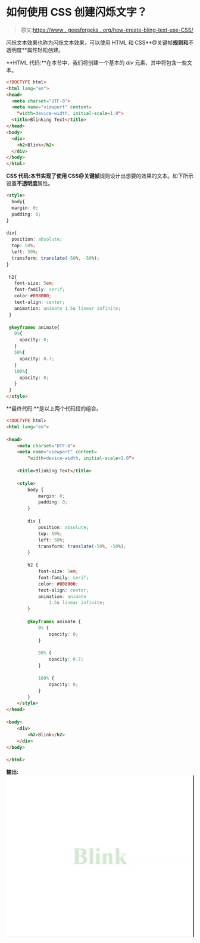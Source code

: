 # 如何使用 CSS 创建闪烁文字？

> 原文:[https://www . geesforgeks . org/how-create-bling-text-use-CSS/](https://www.geeksforgeeks.org/how-to-create-blinking-text-using-css/)

闪烁文本效果也称为闪烁文本效果，可以使用 HTML 和 CSS**@关键帧**规则和**不透明度**属性轻松创建。

**HTML 代码:**在本节中，我们将创建一个基本的 *div* 元素，其中将包含一些文本。

```html
<!DOCTYPE html>
<html lang="en">
<head>
  <meta charset="UTF-8">
  <meta name="viewport" content=
    "width=device-width, initial-scale=1.0">
  <title>Blinking Text</title>
</head>
<body>
  <div>
    <h2>Blink</h2>
  </div>
</body>
</html>
```

**CSS 代码:**本节实现了使用 CSS**@关键帧**规则设计出想要的效果的文本。如下所示设置**不透明度**属性。

```html
<style>
  body{
  margin: 0;
  padding: 0;
}

div{
  position: absolute;
  top: 50%;
  left: 50%;
  transform: translate(-50%, -50%);
}

 h2{
   font-size: 5em;
   font-family: serif;
   color:#008000;
   text-align: center;
   animation: animate 1.5s linear infinite;
 } 

 @keyframes animate{
   0%{
     opacity: 0;
   }
   50%{
     opacity: 0.7;
   }
   100%{
     opacity: 0;
   }
 }
</style>
```

**最终代码:**是以上两个代码段的组合。

```html
<!DOCTYPE html>
<html lang="en">

<head>
    <meta charset="UTF-8">
    <meta name="viewport" content=
        "width=device-width, initial-scale=1.0">

    <title>Blinking Text</title>

    <style>
        body {
            margin: 0;
            padding: 0;
        }

        div {
            position: absolute;
            top: 50%;
            left: 50%;
            transform: translate(-50%, -50%);
        }

        h2 {
            font-size: 5em;
            font-family: serif;
            color: #008000;
            text-align: center;
            animation: animate 
                1.5s linear infinite;
        }

        @keyframes animate {
            0% {
                opacity: 0;
            }

            50% {
                opacity: 0.7;
            }

            100% {
                opacity: 0;
            }
        }
    </style>
</head>

<body>
    <div>
        <h2>Blink</h2>
    </div>
</body>

</html>
```

**输出:**
![](img/929135c5c1eb510f81b84e734905b1b2.png)